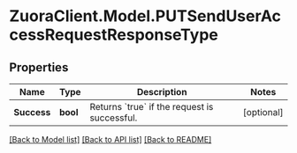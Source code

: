 # ZuoraClient.Model.PUTSendUserAccessRequestResponseType

## Properties

Name | Type | Description | Notes
------------ | ------------- | ------------- | -------------
**Success** | **bool** | Returns &#x60;true&#x60; if the request is successful.  | [optional] 

[[Back to Model list]](../README.md#documentation-for-models) [[Back to API list]](../README.md#documentation-for-api-endpoints) [[Back to README]](../README.md)

